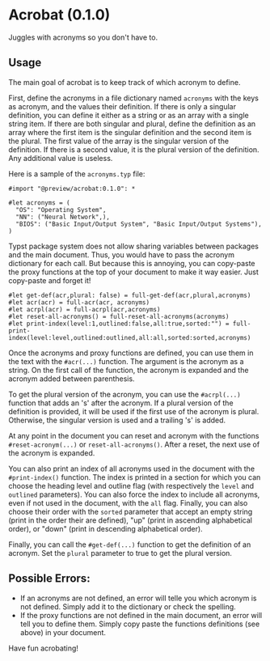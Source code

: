 # Acrobat (0.1.0)

Juggles with acronyms so you don't have to.

## Usage

The main goal of acrobat is to keep track of which acronym to define.

First, define the acronyms in a file dictionary named `acronyms` with the keys as acronym, and the values their definition. If there is only a singular definition, you can define it either as a string or as an array with a single string item. If there are both singular and plural, define the definition as an array where the first item is the singular definition and the second item is the plural.
The first value of the array is the singular version of the definition. If there is a second value, it is the plural version of the definition. Any additional value is useless.

Here is a sample of the `acronyms.typ` file:
```
#import "@preview/acrobat:0.1.0": *

#let acronyms = (
  "OS": "Operating System",
  "NN": ("Neural Network",),
  "BIOS": ("Basic Input/Output System", "Basic Input/Output Systems"), 
)
```
Typst package system does not allow sharing variables between packages and the main document.
Thus, you would have to pass the acronym dictionary for each call.
But because this is annoying, you can copy-paste the proxy functions at the top of your document to make it way easier. Just copy-paste and forget it!

```
#let get-def(acr,plural: false) = full-get-def(acr,plural,acronyms)
#let acr(acr) = full-acr(acr, acronyms)
#let acrpl(acr) = full-acrpl(acr,acronyms)
#let reset-all-acronyms() = full-reset-all-acronyms(acronyms)
#let print-index(level:1,outlined:false,all:true,sorted:"") = full-print-index(level:level,outlined:outlined,all:all,sorted:sorted,acronyms)
```

Once the acronyms and proxy functions are defined, you can use them in the text with the `#acr(...)` function. The argument is the acronym as a string. On the first call of the function, the acronym is expanded and the acronym added between parenthesis.

To get the plural version of the acronym, you can use the `#acrpl(...)` function that adds an 's' after the acronym. If a plural version of the definition is provided, it will be used if the first use of the acronym is plural. Otherwise, the singular version is used and a trailing 's' is added.

At any point in the document you can reset and acronym with the functions `#reset-acronym(...)` or `reset-all-acronyms()`. After a reset, the next use of the acronym is expanded.

You can also print an index of all acronyms used in the document with the `#print-index()` function. The index is printed in a section for which you can choose the heading level and outline flag (with respectively the `level` and `outlined` parameters). You can also force the index to include all acronyms, even if not used in the document, with the `all` flag. Finally, you can also choose their order with the `sorted` parameter that accept an empty string (print in the order their are defined), "up" (print in ascending alphabetical order), or "down" (print in descending alphabetical order).

Finally, you can call the `#get-def(...)` function to get the definition of an acronym. Set the `plural` parameter to true to get the plural version.

## Possible Errors:

 * If an acronyms are not defined, an error will telle you which acronym is not defined. Simply add it to the dictionary or check the spelling.
 * If the proxy functions are not defined in the main document, an error will tell you to define them. Simply copy paste the functions definitions (see above) in your document.

Have fun acrobating!
